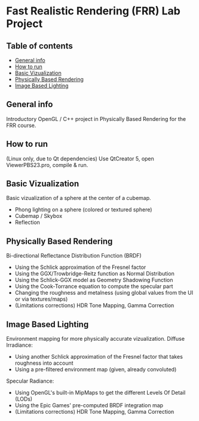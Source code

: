 # Fast Realistic Rendering (FRR) Lab Project

## Table of contents
* [General info](#general-info)
* [How to run](#how-to-run)
* [Basic Vizualization](#basic-vizualization) 
* [Physically Based Rendering](#pbr)
* [Image Based Lighting](#ibl) 

## General info
Introductory OpenGL / C++ project in Physically Based Rendering for the FRR course.

## How to run
(Linux only, due to Qt dependencies) Use QtCreator 5, open ViewerPBS23.pro, compile & run.

## Basic Vizualization
Basic vizualization of a sphere at the center of a cubemap.
- Phong lighting on a sphere (colored or textured sphere)
- Cubemap / Skybox
- Reflection

## Physically Based Rendering
Bi-directional Reflectance Distribution Function (BRDF)
- Using the Schlick approximation of the Fresnel factor 
- Using the GGX/Trowbridge-Reitz function as Normal Distribution
- Using the Schlick-GGX model as Geometry Shadowing Function
- Using the Cook-Torrance equation to compute the specular part
- Changing the roughness and metalness (using global values from the UI or via textures/maps)
- (Limitations corrections) HDR Tone Mapping, Gamma Correction

## Image Based Lighting
Environment mapping for more physically accurate vizualization.
Diffuse Irradiance:
- Using another Schlick approximation of the Fresnel factor that takes roughness into account
- Using a pre-filtered environment map (given, already convoluted)

Specular Radiance:
- Using OpenGL's built-in MipMaps to get the different Levels Of Detail (LODs)
- Using the Epic Games' pre-computed BRDF integration map
- (Limitations corrections) HDR Tone Mapping, Gamma Correction
